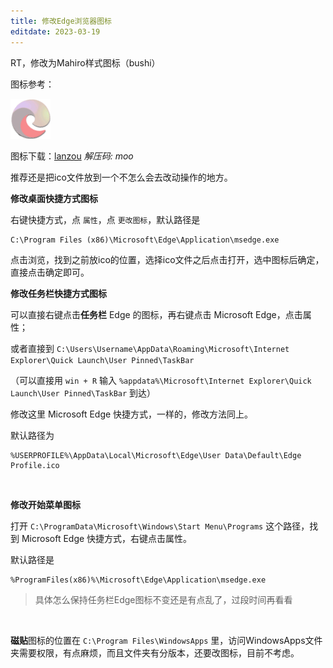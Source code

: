 ```yaml
---
title: 修改Edge浏览器图标
editdate: 2023-03-19
---
```


RT，修改为Mahiro样式图标（bushi）

图标参考：

![demo](https://raw.githubusercontent.com/Melody-of-Oblivion/MoOpics/main/images/posts/mahiro-edge-icon/example.png)

图标下载：[lanzou](https://wwvc.lanzouy.com/igGBn0qjmgpe)   *解压码: moo*

推荐还是把ico文件放到一个不怎么会去改动操作的地方。

**修改桌面快捷方式图标**

右键快捷方式，点 `属性`，点 `更改图标`，默认路径是

```
C:\Program Files (x86)\Microsoft\Edge\Application\msedge.exe
```

点击浏览，找到之前放ico的位置，选择ico文件之后点击打开，选中图标后确定，直接点击确定即可。

**修改任务栏快捷方式图标**

可以直接右键点击**任务栏** Edge 的图标，再右键点击 Microsoft Edge，点击属性；

或者直接到 `C:\Users\Username\AppData\Roaming\Microsoft\Internet Explorer\Quick Launch\User Pinned\TaskBar` 

（可以直接用 `win + R` 输入 `%appdata%\Microsoft\Internet Explorer\Quick Launch\User Pinned\TaskBar` 到达）

修改这里 Microsoft Edge 快捷方式，一样的，修改方法同上。

默认路径为

```
%USERPROFILE%\AppData\Local\Microsoft\Edge\User Data\Default\Edge Profile.ico
```

​    

**修改开始菜单图标**

打开 `C:\ProgramData\Microsoft\Windows\Start Menu\Programs` 这个路径，找到 Microsoft Edge 快捷方式，右键点击属性。

默认路径是

```
%ProgramFiles(x86)%\Microsoft\Edge\Application\msedge.exe
```

> 具体怎么保持任务栏Edge图标不变还是有点乱了，过段时间再看看

​    

**磁贴**图标的位置在 `C:\Program Files\WindowsApps` 里，访问WindowsApps文件夹需要权限，有点麻烦，而且文件夹有分版本，还要改图标，目前不考虑。
